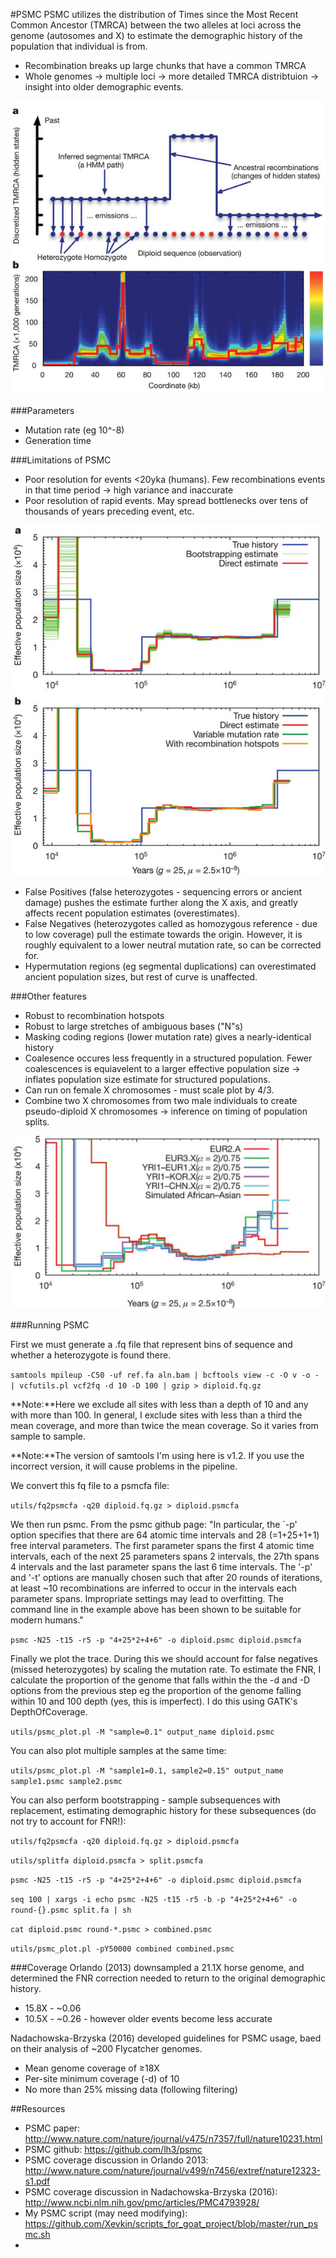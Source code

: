 #PSMC
PSMC utilizes the distribution of Times since the Most Recent Common Ancestor (TMRCA) between the two alleles at loci across the genome (autosomes and X) to estimate the demographic history of the population that individual is from. 
* Recombination breaks up large chunks that have a common TMRCA
* Whole genomes -> multiple loci -> more detailed TMRCA distribtuion -> insight into older demographic events. 

![PSMC image 1](https://github.com/Xevkin/Bioinfomatics-meeting-August-2016/blob/master/nature10231-f1.2.jpg)

###Parameters
* Mutation rate (eg 10^-8)
* Generation time

###Limitations of PSMC
* Poor resolution for events <20yka (humans). Few recombinations events in that time period -> high variance and inaccurate
* Poor resolution of rapid events. May spread bottlenecks over tens of thousands of years preceding event, etc.

![PSMC image 2](https://github.com/Xevkin/Bioinfomatics-meeting-August-2016/blob/master/nature10231-f2.2.jpg)

* False Positives (false heterozygotes - sequencing errors or ancient damage) pushes the estimate further along the X axis, and greatly affects recent population estimates (overestimates).
* False Negatives (heterozygotes called as homozygous reference - due to low coverage) pull the estimate towards the origin. However, it is roughly equivalent to a lower neutral mutation rate, so can be corrected for.
* Hypermutation regions (eg segmental duplications) can overestimated ancient population sizes, but rest of curve is unaffected.

###Other features
* Robust to recombination hotspots
* Robust to large stretches of ambiguous bases ("N"s)
* Masking coding regions (lower mutation rate) gives a nearly-identical history 
* Coalesence occures less frequently in a structured population. Fewer coalescences is equiavelent to a larger effective population size -> inflates population size estimate for structured populations.
* Can run on female X chromosomes - must scale plot by 4/3.
* Combine two X chromosomes from two male individuals to create pseudo-diploid X chromosomes -> inference on timing of population splits.

![PSMC image 3](https://github.com/Xevkin/Bioinfomatics-meeting-August-2016/blob/master/psmc.png)

###Running PSMC

First we must generate a .fq file that represent bins of sequence and whether a heterozygote is found there.

`samtools mpileup -C50 -uf ref.fa aln.bam | bcftools view -c -O v -o - | vcfutils.pl vcf2fq -d 10 -D 100 | gzip > diploid.fq.gz`

**Note:**Here we exclude all sites with less than a depth of 10 and any with more than 100. In general, I exclude sites with less than a third the mean coverage, and more than twice the mean coverage. So it varies from sample to sample.

**Note:**The version of samtools I'm using here is v1.2. If you use the incorrect version, it will cause problems in the pipeline.

We convert this fq file to a psmcfa file:

`utils/fq2psmcfa -q20 diploid.fq.gz > diploid.psmcfa`

We then run psmc. From the psmc github page: "In particular, the `-p' option specifies that there are 64 atomic time intervals and 28 (=1+25+1+1) free interval parameters. The first parameter spans the first 4 atomic time intervals, each of the next 25 parameters spans 2 intervals, the 27th spans 4 intervals and the last parameter spans the last 6 time intervals. The '-p' and '-t' options are manually chosen such that after 20 rounds of iterations, at least ~10 recombinations are inferred to occur in the intervals each parameter spans. Impropriate settings may lead to overfitting. The command line in the example above has been shown to be suitable for modern humans."

`psmc -N25 -t15 -r5 -p "4+25*2+4+6" -o diploid.psmc diploid.psmcfa`

Finally we plot the trace. During this we should account for false negatives (missed heterozygotes) by scaling the mutation rate. To estimate the FNR, I calculate the proportion of the genome that falls within the the -d and -D options from the previous step eg the proportion of the genome falling within 10 and 100 depth (yes, this is imperfect). I do this using GATK's DepthOfCoverage.

`utils/psmc_plot.pl -M "sample=0.1" output_name diploid.psmc`

You can also plot multiple samples at the same time:

`utils/psmc_plot.pl -M "sample1=0.1, sample2=0.15" output_name sample1.psmc sample2.psmc`

You can also perform bootstrapping - sample subsequences with replacement, estimating demographic history for these subsequences (do not try to account for FNR!):

`utils/fq2psmcfa -q20 diploid.fq.gz > diploid.psmcfa`

`utils/splitfa diploid.psmcfa > split.psmcfa`

`psmc -N25 -t15 -r5 -p "4+25*2+4+6" -o diploid.psmc diploid.psmcfa`

`seq 100 | xargs -i echo psmc -N25 -t15 -r5 -b -p "4+25*2+4+6" -o round-{}.psmc split.fa | sh`

`cat diploid.psmc round-*.psmc > combined.psmc`

`utils/psmc_plot.pl -pY50000 combined combined.psmc`

###Coverage
Orlando (2013) downsampled a 21.1X horse genome, and determined the FNR correction needed to return to the original demographic history.
* 15.8X - ~0.06
* 10.5X - ~0.26 - however older events become less accurate

Nadachowska-Brzyska (2016) developed guidelines for PSMC usage, baed on their analysis of ~200 Flycatcher genomes.

* Mean genome coverage of ≥18X
* Per-site minimum coverage (-d) of 10
* No more than 25% missing data (following filtering)


##Resources
* PSMC paper: http://www.nature.com/nature/journal/v475/n7357/full/nature10231.html
* PSMC github: https://github.com/lh3/psmc
* PSMC coverage discussion in Orlando 2013: http://www.nature.com/nature/journal/v499/n7456/extref/nature12323-s1.pdf
* PSMC coverage discussion in Nadachowska-Brzyska (2016): http://www.ncbi.nlm.nih.gov/pmc/articles/PMC4793928/
* My PSMC script (may need modifying): https://github.com/Xevkin/scripts_for_goat_project/blob/master/run_psmc.sh
*
